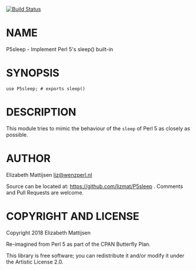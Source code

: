 [![Build Status](https://travis-ci.org/lizmat/P5sleep.svg?branch=master)](https://travis-ci.org/lizmat/P5sleep)

NAME
====

P5sleep - Implement Perl 5's sleep() built-in

SYNOPSIS
========

    use P5sleep; # exports sleep()

DESCRIPTION
===========

This module tries to mimic the behaviour of the `sleep` of Perl 5 as closely as possible.

AUTHOR
======

Elizabeth Mattijsen <liz@wenzperl.nl>

Source can be located at: https://github.com/lizmat/P5sleep . Comments and Pull Requests are welcome.

COPYRIGHT AND LICENSE
=====================

Copyright 2018 Elizabeth Mattijsen

Re-imagined from Perl 5 as part of the CPAN Butterfly Plan.

This library is free software; you can redistribute it and/or modify it under the Artistic License 2.0.


